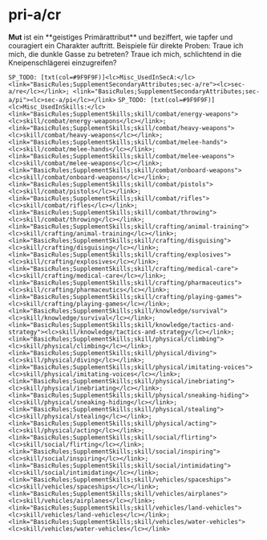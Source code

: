# pri-a/cr

**Mut** ist ein \*\*geistiges Primärattribut\*\* und beziffert, wie tapfer und couragiert ein Charakter auftritt.
Beispiele für direkte Proben: Traue ich mich, die dunkle Gasse zu betreten? Traue ich mich, schlichtend in die Kneipenschlägerei einzugreifen?

`SP_TODO: [txt(col=#9F9F9F)]<lc>Misc_UsedInSecA:</lc> <link="BasicRules;SupplementSecondaryAttributes;sec-a/re"><lc>sec-a/re</lc></link>; <link="BasicRules;SupplementSecondaryAttributes;sec-a/pi"><lc>sec-a/pi</lc></link>`
`SP_TODO: [txt(col=#9F9F9F)]<lc>Misc_UsedInSkills:</lc> <link="BasicRules;SupplementSkills;skill/combat/energy-weapons"><lc>skill/combat/energy-weapons</lc></link>; <link="BasicRules;SupplementSkills;skill/combat/heavy-weapons"><lc>skill/combat/heavy-weapons</lc></link>; <link="BasicRules;SupplementSkills;skill/combat/melee-hands"><lc>skill/combat/melee-hands</lc></link>; <link="BasicRules;SupplementSkills;skill/combat/melee-weapons"><lc>skill/combat/melee-weapons</lc></link>; <link="BasicRules;SupplementSkills;skill/combat/onboard-weapons"><lc>skill/combat/onboard-weapons</lc></link>; <link="BasicRules;SupplementSkills;skill/combat/pistols"><lc>skill/combat/pistols</lc></link>; <link="BasicRules;SupplementSkills;skill/combat/rifles"><lc>skill/combat/rifles</lc></link>; <link="BasicRules;SupplementSkills;skill/combat/throwing"><lc>skill/combat/throwing</lc></link>; <link="BasicRules;SupplementSkills;skill/crafting/animal-training"><lc>skill/crafting/animal-training</lc></link>; <link="BasicRules;SupplementSkills;skill/crafting/disguising"><lc>skill/crafting/disguising</lc></link>; <link="BasicRules;SupplementSkills;skill/crafting/explosives"><lc>skill/crafting/explosives</lc></link>; <link="BasicRules;SupplementSkills;skill/crafting/medical-care"><lc>skill/crafting/medical-care</lc></link>; <link="BasicRules;SupplementSkills;skill/crafting/pharmaceutics"><lc>skill/crafting/pharmaceutics</lc></link>; <link="BasicRules;SupplementSkills;skill/crafting/playing-games"><lc>skill/crafting/playing-games</lc></link>; <link="BasicRules;SupplementSkills;skill/knowledge/survival"><lc>skill/knowledge/survival</lc></link>; <link="BasicRules;SupplementSkills;skill/knowledge/tactics-and-strategy"><lc>skill/knowledge/tactics-and-strategy</lc></link>; <link="BasicRules;SupplementSkills;skill/physical/climbing"><lc>skill/physical/climbing</lc></link>; <link="BasicRules;SupplementSkills;skill/physical/diving"><lc>skill/physical/diving</lc></link>; <link="BasicRules;SupplementSkills;skill/physical/imitating-voices"><lc>skill/physical/imitating-voices</lc></link>; <link="BasicRules;SupplementSkills;skill/physical/inebriating"><lc>skill/physical/inebriating</lc></link>; <link="BasicRules;SupplementSkills;skill/physical/sneaking-hiding"><lc>skill/physical/sneaking-hiding</lc></link>; <link="BasicRules;SupplementSkills;skill/physical/stealing"><lc>skill/physical/stealing</lc></link>; <link="BasicRules;SupplementSkills;skill/physical/acting"><lc>skill/physical/acting</lc></link>; <link="BasicRules;SupplementSkills;skill/social/flirting"><lc>skill/social/flirting</lc></link>; <link="BasicRules;SupplementSkills;skill/social/inspiring"><lc>skill/social/inspiring</lc></link>; <link="BasicRules;SupplementSkills;skill/social/intimidating"><lc>skill/social/intimidating</lc></link>; <link="BasicRules;SupplementSkills;skill/vehicles/spaceships"><lc>skill/vehicles/spaceships</lc></link>; <link="BasicRules;SupplementSkills;skill/vehicles/airplanes"><lc>skill/vehicles/airplanes</lc></link>; <link="BasicRules;SupplementSkills;skill/vehicles/land-vehicles"><lc>skill/vehicles/land-vehicles</lc></link>; <link="BasicRules;SupplementSkills;skill/vehicles/water-vehicles"><lc>skill/vehicles/water-vehicles</lc></link>`
